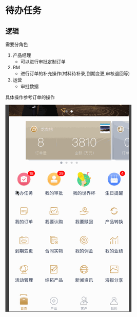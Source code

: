 # 待办任务

## 逻辑

需要分角色

1. 产品经理
    - 可以进行审批定制订单
2. RM
    - 进行订单的补充操作(材料待补录,到期变更,审核退回等)
3. 运营
    - 审批数据

具体操作参考订单的操作

![rm操作的订单](media/15323360789561/rm.gif)

